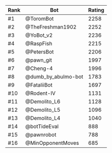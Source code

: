 Rank|Bot|Rating
---|---|---
#1|@ToromBot|2258
#2|@TheFreshman1902|2252
#3|@YoBot_v2|2236
#4|@RaspFish|2215
#5|@PetersBot|2206
#6|@pawn_git|1997
#7|@Cheng-4|1996
#8|@dumb_by_abulmo-bot|1783
#9|@FataliiBot|1697
#10|@Rodent-IV|1131
#11|@Demolito_L6|1128
#12|@Demolito_L5|1096
#13|@Demolito_L4|1040
#14|@botTideEval|888
#15|@pawnrobot|788
#16|@MinOpponentMoves|685
